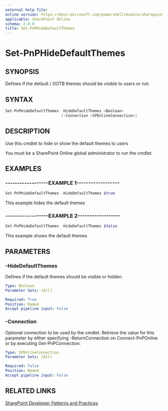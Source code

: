 ```yaml
---
external help file:
online version: https://docs.microsoft.com/powershell/module/sharepoint-pnp/set-pnphidedefaultthemes
applicable: SharePoint Online
schema: 2.0.0
title: Set-PnPHideDefaultThemes
---
```


# Set-PnPHideDefaultThemes

## SYNOPSIS
Defines if the default / OOTB themes should be visible to users or not.

## SYNTAX 

```powershell
Set-PnPHideDefaultThemes -HideDefaultThemes <Boolean>
                         [-Connection <SPOnlineConnection>]
```

## DESCRIPTION
Use this cmdlet to hide or show the default themes to users

You must be a SharePoint Online global administrator to run the cmdlet.

## EXAMPLES

### ------------------EXAMPLE 1------------------
```powershell
Set-PnPHideDefaultThemes -HideDefaultThemes $true
```

This example hides the default themes

### ------------------EXAMPLE 2------------------
```powershell
Set-PnPHideDefaultThemes -HideDefaultThemes $false
```

This example shows the default themes

## PARAMETERS

### -HideDefaultThemes
Defines if the default themes should be visible or hidden

```yaml
Type: Boolean
Parameter Sets: (All)

Required: True
Position: Named
Accept pipeline input: False
```

### -Connection
Optional connection to be used by the cmdlet. Retrieve the value for this parameter by either specifying -ReturnConnection on Connect-PnPOnline or by executing Get-PnPConnection.

```yaml
Type: SPOnlineConnection
Parameter Sets: (All)

Required: False
Position: Named
Accept pipeline input: False
```

## RELATED LINKS

[SharePoint Developer Patterns and Practices](https://aka.ms/sppnp)